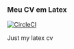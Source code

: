 ### Meu CV em Latex
[![CircleCI](https://circleci.com/gh/lsferreira42/cv.svg?style=svg)](https://circleci.com/gh/lsferreira42/cv)



Just my latex cv
